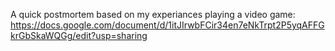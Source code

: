 A quick postmortem based on my experiances playing a video game: https://docs.google.com/document/d/1itJIrwbFCir34en7eNkTrpt2P5yqAFFGkrGbSkaWQGg/edit?usp=sharing
